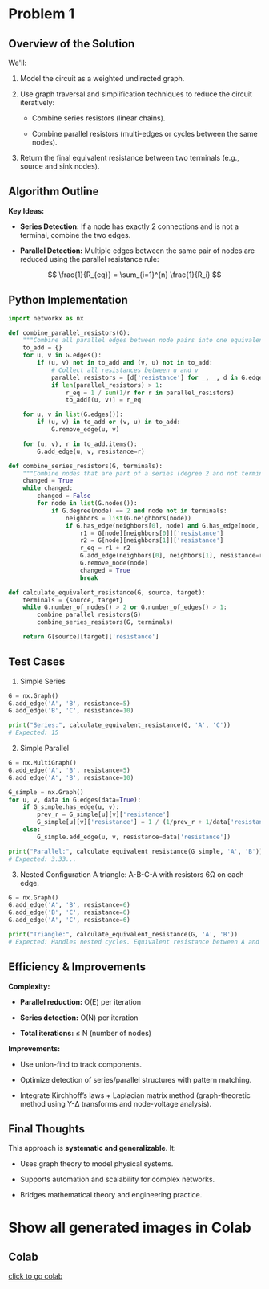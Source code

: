 # Problem 1

##  Overview of the Solution
We'll:

1) Model the circuit as a weighted undirected graph.

2) Use graph traversal and simplification techniques to reduce the circuit iteratively:

   * Combine series resistors (linear chains).

   * Combine parallel resistors (multi-edges or cycles between the same nodes).

3) Return the final equivalent resistance between two terminals (e.g., source and sink nodes).


##  Algorithm Outline
**Key Ideas:**

* **Series Detection:** If a node has exactly 2 connections and is not a terminal, combine the two edges.

* **Parallel Detection:** Multiple edges between the same pair of nodes are reduced using the parallel resistance rule:

$$
\frac{1}{R_{eq}} = \sum_{i=1}^{n} \frac{1}{R_i}
$$

 
## Python Implementation

```python
import networkx as nx

def combine_parallel_resistors(G):
    """Combine all parallel edges between node pairs into one equivalent edge."""
    to_add = {}
    for u, v in G.edges():
        if (u, v) not in to_add and (v, u) not in to_add:
            # Collect all resistances between u and v
            parallel_resistors = [d['resistance'] for _, _, d in G.edges(u, data=True) if _ == v or __ == v]
            if len(parallel_resistors) > 1:
                r_eq = 1 / sum(1/r for r in parallel_resistors)
                to_add[(u, v)] = r_eq

    for u, v in list(G.edges()):
        if (u, v) in to_add or (v, u) in to_add:
            G.remove_edge(u, v)

    for (u, v), r in to_add.items():
        G.add_edge(u, v, resistance=r)

def combine_series_resistors(G, terminals):
    """Combine nodes that are part of a series (degree 2 and not terminal)."""
    changed = True
    while changed:
        changed = False
        for node in list(G.nodes()):
            if G.degree(node) == 2 and node not in terminals:
                neighbors = list(G.neighbors(node))
                if G.has_edge(neighbors[0], node) and G.has_edge(node, neighbors[1]):
                    r1 = G[node][neighbors[0]]['resistance']
                    r2 = G[node][neighbors[1]]['resistance']
                    r_eq = r1 + r2
                    G.add_edge(neighbors[0], neighbors[1], resistance=r_eq)
                    G.remove_node(node)
                    changed = True
                    break

def calculate_equivalent_resistance(G, source, target):
    terminals = {source, target}
    while G.number_of_nodes() > 2 or G.number_of_edges() > 1:
        combine_parallel_resistors(G)
        combine_series_resistors(G, terminals)

    return G[source][target]['resistance']
```

## Test Cases
1. Simple Series

```python
G = nx.Graph()
G.add_edge('A', 'B', resistance=5)
G.add_edge('B', 'C', resistance=10)

print("Series:", calculate_equivalent_resistance(G, 'A', 'C'))
# Expected: 15
```
2. Simple Parallel

```python
G = nx.MultiGraph()
G.add_edge('A', 'B', resistance=5)
G.add_edge('A', 'B', resistance=10)

G_simple = nx.Graph()
for u, v, data in G.edges(data=True):
    if G_simple.has_edge(u, v):
        prev_r = G_simple[u][v]['resistance']
        G_simple[u][v]['resistance'] = 1 / (1/prev_r + 1/data['resistance'])
    else:
        G_simple.add_edge(u, v, resistance=data['resistance'])

print("Parallel:", calculate_equivalent_resistance(G_simple, 'A', 'B'))
# Expected: 3.33...
```

3. Nested Configuration
A triangle: A-B-C-A with resistors 6Ω on each edge.

```python
G = nx.Graph()
G.add_edge('A', 'B', resistance=6)
G.add_edge('B', 'C', resistance=6)
G.add_edge('A', 'C', resistance=6)

print("Triangle:", calculate_equivalent_resistance(G, 'A', 'B'))
# Expected: Handles nested cycles. Equivalent resistance between A and B ~ 3Ω
```

## Efficiency & Improvements

**Complexity:**

* **Parallel reduction:** O(E) per iteration

* **Series detection:** O(N) per iteration

* **Total iterations:** ≤ N (number of nodes)

**Improvements:**

* Use union-find to track components.

* Optimize detection of series/parallel structures with pattern matching.

* Integrate Kirchhoff’s laws + Laplacian matrix method (graph-theoretic method using Y-Δ transforms and node-voltage analysis).

## Final Thoughts
This approach is **systematic and generalizable**. It:

* Uses graph theory to model physical systems.

* Supports automation and scalability for complex networks.

* Bridges mathematical theory and engineering practice.

 

# Show all generated images in Colab
 

## Colab

[click to go colab](https://colab.research.google.com/drive/1vy_Iklm1AUIEgzHl_PPTnKtVMbs_9GzY?usp=sharing)
